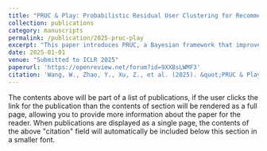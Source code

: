 ```yaml
---
title: "PRUC & Play: Probabilistic Residual User Clustering for Recommender Systems"
collection: publications
category: manuscripts
permalink: /publication/2025-pruc-play
excerpt: "This paper introduces PRUC, a Bayesian framework that improves recommender systems through residual user clustering."
date: 2025-01-01
venue: "Submitted to ICLR 2025"
paperurl: 'https://openreview.net/forum?id=9XXBsLWMF3'
citation: 'Wang, W., Zhao, Y., Xu, Z., et al. (2025). &quot;PRUC & Play: Probabilistic Residual User Clustering for Recommender Systems.&quot; <i>Submitted to ICLR 2025</i>.'
---
```


The contents above will be part of a list of publications, if the user clicks the link for the publication than the contents of section will be rendered as a full page, allowing you to provide more information about the paper for the reader. When publications are displayed as a single page, the contents of the above "citation" field will automatically be included below this section in a smaller font.
